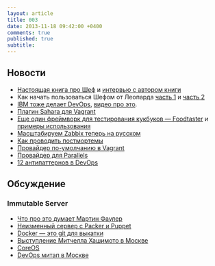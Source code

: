 ```yaml
---
layout: article
title: 003
date: 2013-11-18 09:42:00 +0400
comments: true
published: true
subtitle: 
---
```


## Новости

* [Настоящая книга про Шеф](http://www.packtpub.com/chef-infrastructure-automation-cookbook/book) и [интервью с автором
  книги](http://www.infoq.com/articles/chef-infra-automation-cookbook)
* Как начать пользоваться Шефом от Леопарда [часть 1](http://leopard.in.ua/2013/02/17/chef-server-getting-started-part-1/) и
  [часть 2](http://leopard.in.ua/2013/09/01/chef-server-getting-started-part-2/)
* [IBM тоже делает DevOps](http://www.ibm.com/ibm/devops/us/en/), [видео про это](http://www.youtube.com/watch?v=v5omfd2E5eQ).
* [Плагин Sahara для Vagrant](https://github.com/jedi4ever/sahara)
* [Еще один фреймворк для тестирования кукбуков — Foodtaster](https://github.com/mlapshin/foodtaster) и
  [примеры использования](https://github.com/mlapshin/foodtaster-example)
* [Масштабируем Zabbix теперь на русском](http://habrahabr.ru/company/zabbix/blog/193472/)
* [Как проводить постмортемы](http://www.slideshare.net/danmil30/how-to-run-a-postmortem-with-humans-not-robots-velocity-2013)
* [Провайдер по-умолчанию в Vagrant](http://fabiorehm.com/blog/2013/11/12/set-the-default-vagrant-provider-from-your-vagrantfile/)
* [Провайдер для Parallels](https://github.com/yshahin/vagrant-parallels)
* [12 антипаттернов в DevOps](http://blog.devopsguys.com/2013/02/20/twelve-devops-anti-patterns/)

## Обсуждение

### Immutable Server

* [Что про это думает Мартин Фаулер](http://martinfowler.com/bliki/ImmutableServer.html)
* [Неизменный сервер с Packer и Puppet](http://blog.james-carr.org/2013/07/24/immutable-servers-with-packer-and-puppet/)
* [Docker — это git для выкатки](http://blog.scoutapp.com/articles/2013/08/28/docker-git-for-deployment)
* [Выступление Митчелла Хашимото в Москве](http://express42.com/blog/2013-11-15-highload-results.html)
* [CoreOS](http://coreos.com/)
* [DevOps митап в Москве](http://www.meetup.com/DevOps-Moscow-in-Russian/events/150464912/)
